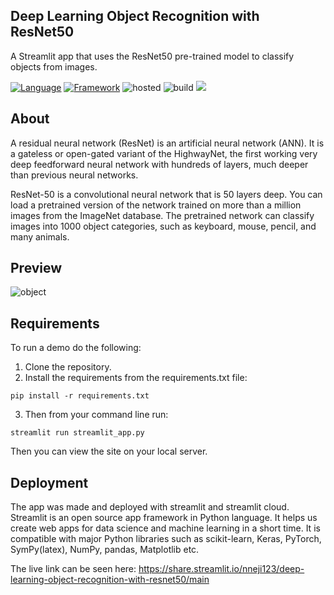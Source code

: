 ## Deep Learning Object Recognition with ResNet50
A Streamlit app that uses the ResNet50 pre-trained model to classify objects from images.

[![Language](https://img.shields.io/badge/Python-blue.svg?style=flat&logo=python&logoColor=white)](https://www.python.org)
[![Framework](https://img.shields.io/badge/Streamlit-darkred.svg?style=flat&logo=streamlit&logoColor=white )](http://www.streamlit.com)
![hosted](https://img.shields.io/badge/Streamlit-Cloud-DC143C?style=flat&logo=streamlit&logoColor=white)
![build](https://img.shields.io/badge/build-passing-brightgreen.svg?style=flat)
![](https://img.shields.io/github/repo-size/Nneji123/Deep-Learning-Object-Recognition-with-ResNet50)

## About
A residual neural network (ResNet) is an artificial neural network (ANN). It is a gateless or open-gated variant of the HighwayNet, the first working very deep feedforward neural network with hundreds of layers, much deeper than previous neural networks.

ResNet-50 is a convolutional neural network that is 50 layers deep. You can load a pretrained version of the network trained on more than a million images from the ImageNet database. The pretrained network can classify images into 1000 object categories, such as keyboard, mouse, pencil, and many animals.

## Preview
![object](https://user-images.githubusercontent.com/101701760/171369253-39e0ec51-1613-4adb-8f39-5eb9e3da40da.gif)

## Requirements
To run a demo do the following:
1. Clone the repository.
2. Install the requirements from the requirements.txt file:
```
pip install -r requirements.txt
```
3. Then from your command line run:
```
streamlit run streamlit_app.py
```
Then you can view the site on your local server.

## Deployment
The app was made and deployed with streamlit and streamlit cloud. 
Streamlit is an open source app framework in Python language. It helps us create web apps for data science and machine learning in a short time. It is compatible with major Python libraries such as scikit-learn, Keras, PyTorch, SymPy(latex), NumPy, pandas, Matplotlib etc.

The live link can be seen here:
https://share.streamlit.io/nneji123/deep-learning-object-recognition-with-resnet50/main
